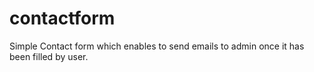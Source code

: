 # contactform
Simple Contact form which enables to send emails to admin once it has been filled by user.
